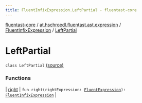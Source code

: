 ```yaml
---
title: FluentInfixExpression.LeftPartial - fluentast-core
---
```


[fluentast-core](../../../index.html) / [at.hschroedl.fluentast.ast.expression](../../index.html) / [FluentInfixExpression](../index.html) / [LeftPartial](.)

# LeftPartial

`class LeftPartial` [(source)](https://github.com/hschroedl/FluentAST/tree/master/core/src/main/kotlin//at.hschroedl.fluentast/ast/expression/InfixExpression.kt#L63)

### Functions

| [right](right.html) | `fun right(rightExpression: `[`FluentExpression`](../../-fluent-expression/index.html)`): `[`FluentInfixExpression`](../index.html) |

